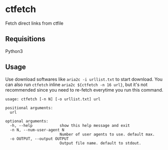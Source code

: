 # ctfetch
Fetch direct links from ctfile

## Requisitions
Python3

## Usage
Use download softwares like `aria2c -i urllist.txt` to start download.
You can also run `ctfetch` inline `aria2c ${ctfetch -n 16 url}`,
but it's not recommended since you need to re-fetch everytime you
run this command.

```
usage: ctfetch [-n N] [-o urllist.txt] url

positional arguments:
  url

optional arguments:
  -h, --help            show this help message and exit
  -n N, --num-user-agent N
                        Number of user agents to use. default max.
  -o OUTPUT, --output OUTPUT
                        Output file name. default to stdout.
```
